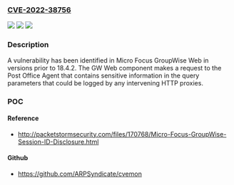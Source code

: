 ### [CVE-2022-38756](https://cve.mitre.org/cgi-bin/cvename.cgi?name=CVE-2022-38756)
![](https://img.shields.io/static/v1?label=Product&message=Micro%20Focus%20GroupWise%20Web&color=blue)
![](https://img.shields.io/static/v1?label=Version&message=n%2Fa&color=blue)
![](https://img.shields.io/static/v1?label=Vulnerability&message=A%20vulnerability%20has%20been%20identified%20in%20Micro%20Focus%20GroupWise%20Web%20in%20versions%20prior%20to%2018.4.2.%20The%20GW%20Web%20component%20makes%20a%20request%20to%20the%20Post%20Office%20Agent%20that%20contains%20sensitive%20information%20in%20the%20query%20parameters%20that%20could%20be%20logged%20by%20any%20intervening%20HTTP%20proxies.&color=brighgreen)

### Description

A vulnerability has been identified in Micro Focus GroupWise Web in versions prior to 18.4.2. The GW Web component makes a request to the Post Office Agent that contains sensitive information in the query parameters that could be logged by any intervening HTTP proxies.

### POC

#### Reference
- http://packetstormsecurity.com/files/170768/Micro-Focus-GroupWise-Session-ID-Disclosure.html

#### Github
- https://github.com/ARPSyndicate/cvemon

